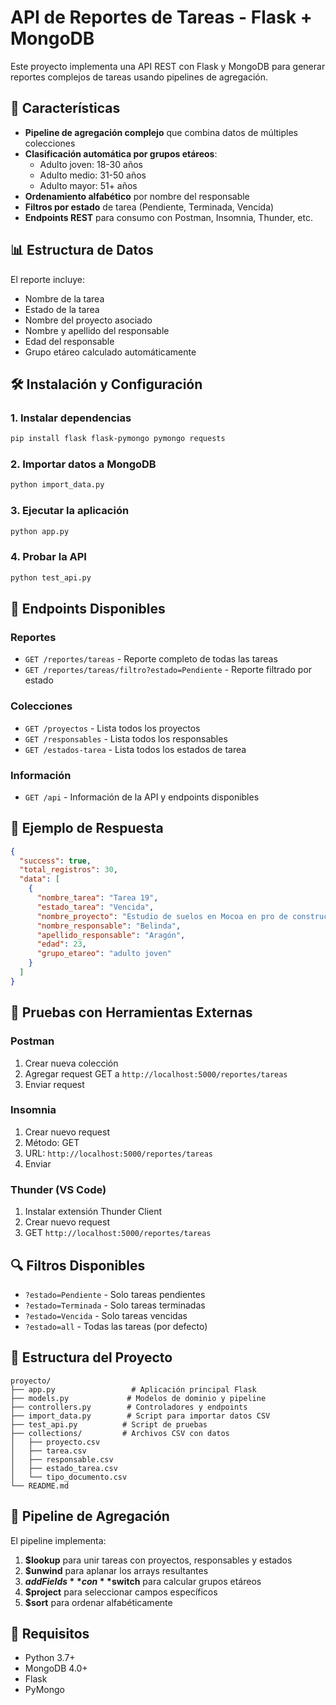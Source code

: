 # API de Reportes de Tareas - Flask + MongoDB

Este proyecto implementa una API REST con Flask y MongoDB para generar reportes complejos de tareas usando pipelines de agregación.

## 🚀 Características

- **Pipeline de agregación complejo** que combina datos de múltiples colecciones
- **Clasificación automática por grupos etáreos**:
  - Adulto joven: 18-30 años
  - Adulto medio: 31-50 años  
  - Adulto mayor: 51+ años
- **Ordenamiento alfabético** por nombre del responsable
- **Filtros por estado** de tarea (Pendiente, Terminada, Vencida)
- **Endpoints REST** para consumo con Postman, Insomnia, Thunder, etc.

## 📊 Estructura de Datos

El reporte incluye:
- Nombre de la tarea
- Estado de la tarea
- Nombre del proyecto asociado
- Nombre y apellido del responsable
- Edad del responsable
- Grupo etáreo calculado automáticamente

## 🛠️ Instalación y Configuración

### 1. Instalar dependencias
```bash
pip install flask flask-pymongo pymongo requests
```

### 2. Importar datos a MongoDB
```bash
python import_data.py
```

### 3. Ejecutar la aplicación
```bash
python app.py
```

### 4. Probar la API
```bash
python test_api.py
```

## 🔗 Endpoints Disponibles

### Reportes
- `GET /reportes/tareas` - Reporte completo de todas las tareas
- `GET /reportes/tareas/filtro?estado=Pendiente` - Reporte filtrado por estado

### Colecciones
- `GET /proyectos` - Lista todos los proyectos
- `GET /responsables` - Lista todos los responsables
- `GET /estados-tarea` - Lista todos los estados de tarea

### Información
- `GET /api` - Información de la API y endpoints disponibles

## 📝 Ejemplo de Respuesta

```json
{
  "success": true,
  "total_registros": 30,
  "data": [
    {
      "nombre_tarea": "Tarea 19",
      "estado_tarea": "Vencida",
      "nombre_proyecto": "Estudio de suelos en Mocoa en pro de construcción de edificios de más de 20 pisos",
      "nombre_responsable": "Belinda",
      "apellido_responsable": "Aragón",
      "edad": 23,
      "grupo_etareo": "adulto joven"
    }
  ]
}
```

## 🧪 Pruebas con Herramientas Externas

### Postman
1. Crear nueva colección
2. Agregar request GET a `http://localhost:5000/reportes/tareas`
3. Enviar request

### Insomnia
1. Crear nuevo request
2. Método: GET
3. URL: `http://localhost:5000/reportes/tareas`
4. Enviar

### Thunder (VS Code)
1. Instalar extensión Thunder Client
2. Crear nuevo request
3. GET `http://localhost:5000/reportes/tareas`

## 🔍 Filtros Disponibles

- `?estado=Pendiente` - Solo tareas pendientes
- `?estado=Terminada` - Solo tareas terminadas  
- `?estado=Vencida` - Solo tareas vencidas
- `?estado=all` - Todas las tareas (por defecto)

## 📁 Estructura del Proyecto

```
proyecto/
├── app.py                 # Aplicación principal Flask
├── models.py             # Modelos de dominio y pipeline
├── controllers.py        # Controladores y endpoints
├── import_data.py        # Script para importar datos CSV
├── test_api.py          # Script de pruebas
├── collections/         # Archivos CSV con datos
│   ├── proyecto.csv
│   ├── tarea.csv
│   ├── responsable.csv
│   ├── estado_tarea.csv
│   └── tipo_documento.csv
└── README.md
```

## 🎯 Pipeline de Agregación

El pipeline implementa:
1. **$lookup** para unir tareas con proyectos, responsables y estados
2. **$unwind** para aplanar los arrays resultantes
3. **$addFields** con **$switch** para calcular grupos etáreos
4. **$project** para seleccionar campos específicos
5. **$sort** para ordenar alfabéticamente

## 🚨 Requisitos

- Python 3.7+
- MongoDB 4.0+
- Flask
- PyMongo
